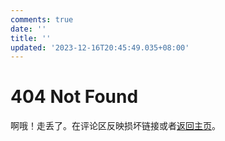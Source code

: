 ```yaml
---
comments: true
date: ''
title: ''
updated: '2023-12-16T20:45:49.035+08:00'
---
```

# 404 Not Found

啊哦！走丢了。在评论区反映损坏链接或者[返回主页](https://blog.cnryh.cn)。


